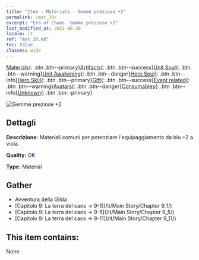 ```yaml
---
title: "Item - Materials - Gemme preziose +2"
permalink: /mat_30/
excerpt: "Era of Chaos  Gemme preziose +2"
last_modified_at: 2021-06-30
locale: it
ref: "mat_30.md"
toc: false
classes: wide
---
```

 [Materials](/ItemsIT/){: .btn .btn--primary}[Artifacts](/ItemsIT/Artifacts/){: .btn .btn--success}[Unit Soul](/ItemsIT/UnitSoul/){: .btn .btn--warning}[Unit Awakening](/ItemsIT/UnitAwakening/){: .btn .btn--danger}[Hero Soul](/ItemsIT/HeroSoul/){: .btn .btn--info}[Hero Skill](/ItemsIT/HeroSkill/){: .btn .btn--primary}[Gift](/ItemsIT/Gift/){: .btn .btn--success}[Event related](/ItemsIT/Events/){: .btn .btn--warning}[Avatars](/ItemsIT/Avatars/){: .btn .btn--danger}[Consumables](/ItemsIT/Consumables/){: .btn .btn--info}[Unknown](/ItemsIT/Unknown/){: .btn .btn--primary}

 ![Gemme preziose +2](/images/t/i_cailiao_baoshi1.png)

## Dettagli
 **Descrizione:** Materiali comuni per potenziare l'equipaggiamento da blu +2 a viola.

 **Quality:** <span style="color: #0000CD">OK</span>

 **Type:** Material

## Gather

*    Avventura della Gilda 
*    [Capitolo 9: La terra del caos -> 9-1](/it/Main Story/Chapter 9_1/) 
*    [Capitolo 9: La terra del caos -> 9-5](/it/Main Story/Chapter 9_5/) 
*    [Capitolo 9: La terra del caos -> 9-11](/it/Main Story/Chapter 9_11/) 

## This item contains:

  None

